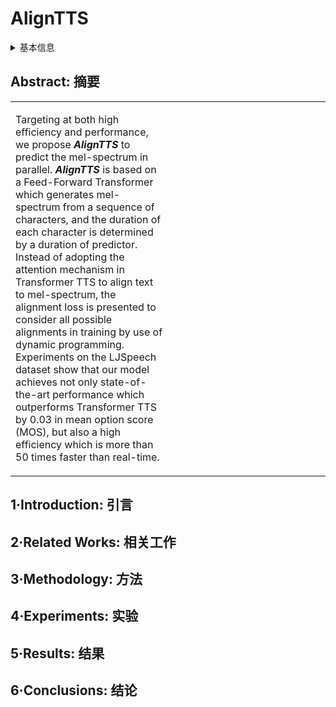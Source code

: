 # AlignTTS

<details>
<summary>基本信息</summary>

- 标题: "AlignTTS: Efficient Feed-Forward Text-to-Speech System without Explicit Alignment"
- 作者:
  - 01 Zhen Zeng,
  - 02 Jianzong Wang,
  - 03 Ning Cheng,
  - 04 Tian Xia,
  - 05 Jing Xiao
- 链接:
  - [ArXiv](https://arxiv.org/abs/2003.01950)
  - [Publication](https://doi.org/10.1109/ICASSP40776.2020.9054119)
  - [Github]
  - [Demo]
- 文件:
  - [ArXiv](_PDF/2003.01950v1__AlignTTS__Efficient_Feed-Forward_Text-to-Speech_System_without_Explicit_Alignment.pdf)
  - [Publication](_PDF/2003.01950p0__AlignTTS__ICASSP2020.pdf)

</details>

## Abstract: 摘要

<table>
<tr>
<td width="50%">

Targeting at both high efficiency and performance, we propose ***AlignTTS*** to predict the mel-spectrum in parallel.
***AlignTTS*** is based on a Feed-Forward Transformer which generates mel-spectrum from a sequence of characters, and the duration of each character is determined by a duration of predictor.
Instead of adopting the attention mechanism in Transformer TTS to align text to mel-spectrum, the alignment loss is presented to consider all possible alignments in training by use of dynamic programming.
Experiments on the LJSpeech dataset show that our model achieves not only state-of-the-art performance which outperforms Transformer TTS by 0.03 in mean option score (MOS), but also a high efficiency which is more than 50 times faster than real-time.

</td>
<td>

</td>
</tr>
</table>

## 1·Introduction: 引言

## 2·Related Works: 相关工作

## 3·Methodology: 方法

## 4·Experiments: 实验

## 5·Results: 结果

## 6·Conclusions: 结论